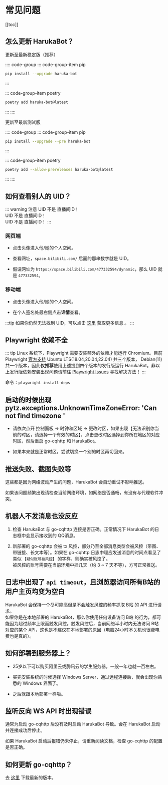 # 常见问题

[[toc]]

## 怎么更新 HarukaBot？

更新至最新稳定版（推荐）

:::: code-group
::: code-group-item pip

```sh
pip install --upgrade haruka-bot
```
:::

::: code-group-item poetry

```sh
poetry add haruka-bot@latest
```
:::
::::

更新至最新测试版

:::: code-group
::: code-group-item pip

```sh
pip install --upgrade --pre haruka-bot
```
:::

::: code-group-item poetry

```sh
poetry add --allow-prereleases haruka-bot@latest
```
:::
::::

## 如何查看别人的 UID？

::: warning 注意
UID 不是 直播间ID！  
UID 不是 直播间ID！  
UID 不是 直播间ID！
:::

### 网页端

- 点击头像进入他/她的个人空间。

- 查看网址，`space.bilibili.com/` 后面的那串数字就是 UID。

- 假设网址为 `https://space.bilibili.com/477332594/dynamic`，那么 UID 就是 `477332594`。

### 移动端

- 点击头像进入他/她的个人空间。

- 在个人签名处最右侧点击**详情**查看。

:::tip
如果你仍然无法找到 UID，可以点击 [这里](http://wbnbd.com/?q=%E5%A6%82%E4%BD%95%E6%9F%A5%E7%9C%8B%E5%88%AB%E4%BA%BA%E7%9A%84B%E7%AB%99UID) 获取更多信息   。
:::

## Playwright 依赖不全

::: tip
Linux 系统下，Playwright 需要安装额外的依赖才能运行 Chromium。目前 Playwright [官方支持](https://github.com/microsoft/playwright/blob/main/packages/playwright-core/src/server/registry/nativeDeps.ts) Ubuntu LTS(18.04,20.04,22.04) 共三个版本， Debian(11) 共一个版本，因此**仅推荐**使用上述提到四个版本的发行版运行 HarukaBot。非以上发行版依赖安装出现问题请前往 [Playwright Issues](https://github.com/microsoft/playwright/issues) 寻找解决方法！
:::

命令：`playwright install-deps`

## 启动的时候出现 pytz.exceptions.UnknownTimeZoneError: 'Can not find timezone '

- 请依次点开 控制面板 -> 时钟和区域 -> 更改时区，如果出现【无法识别你当前的时区，请选择一个有效的时区】，点击更改时区选择到你所在地区的对应时区，然后重启 go-cqhttp 和 HarukaBot。

- 如果本来就是正常时区，尝试切换一个别的时区再切回来。

## 推送失败、截图失败等

这些都是因为网络波动产生的问题，HarukaBot 会自动重试不影响推送。

如果该问题频繁出现请检查当前网络环境，如网络是否通畅，有没有与代理软件冲突。

## 机器人不发消息也没反应

1. 检查 HarukaBot 与 go-cqhttp 连接是否正确。正常情况下 HarukaBot 的日志框中会显示接收到的 QQ消息。

2. 新部署的 go-cqhttp 会被 tx 风控，部分乃至全部消息类型会被风控（带图、带链接、长文本等）。如果在 go-cqhttp 日志中理应发送消息的时间点看见了类似 `【疑似账号被风控】` 的字样，则确实被风控了。  
被风控的账号需要在当前环境中挂几天（约 3 ~ 7 天不等），方可正常推送。


## 日志中出现了 `api timeout`，且浏览器访问所有B站的用户主页均变为空白

HarukaBot 会保持一个尽可能高但是不会触发风控的频率抓取 B站 的 API 进行请求。  
如果你是在本地部署的 HarukaBot，那么你使用任何设备访问 B站 的行为，都可能因为超过频率上限而触发风控。触发风控后，当前网络半小时内无法访问 B站 对应的某个 API，这也是不建议在本地部署的原因（电脑24小时不关机也很费电费也是真的）。

## 如何部署到服务器上？

- 25岁以下可以购买阿里云或腾讯云的学生服务器，一般一年也就一百左右。

- 买完安装系统的时候选择 Windows Server，通过远程连接后，就会出现你熟悉的 Windows 界面了。

- 之后就跟本地部署一样啦。

## 监听反向 WS API 时出现错误

通常为启动 go-cqhttp 后没有及时启动 HarukaBot 导致。会在 HarukaBot 启动并连接成功后停止。

如果 HarukaBot 启动后报错仍未停止，请重新阅读文档，检查 go-cqhttp 的配置是否正确。

## 如何更新 go-cqhttp？

去 [这里](https://github.com/Mrs4s/go-cqhttp/releases) 下载最新的版本。
